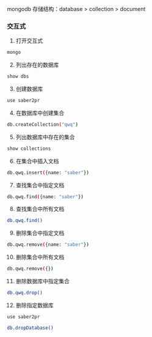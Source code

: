mongodb 存储结构：database > collection > document

### 交互式

1. 打开交互式

```bash
mongo
```

2. 列出存在的数据库

```bash
show dbs
```

3. 创建数据库

```bash
use saber2pr
```

4. 在数据库中创建集合

```bash
db.createCollection("qwq")
```

5. 列出数据库中存在的集合

```bash
show collections
```

6. 在集合中插入文档

```bash
db.qwq.insert({name: "saber"})
```

7. 查找集合中指定文档

```bash
db.qwq.find({name: "saber"})
```

8. 查找集合中所有文档

```bash
db.qwq.find()
```

9. 删除集合中指定文档

```bash
db.qwq.remove({name: "saber"})
```

10. 删除集合中所有文档

```bash
db.qwq.remove({})
```

11. 删除数据库中指定集合

```bash
db.qwq.drop()
```

12. 删除指定数据库

```bash
use saber2pr

db.dropDatabase()
```

